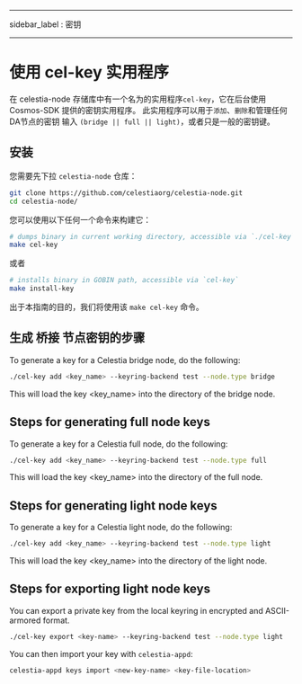 - - -
sidebar_label : 密钥
- - -

# 使用 cel-key 实用程序

在 celestia-node 存储库中有一个名为的实用程序`cel-key`，它在后台使用 Cosmos-SDK 提供的密钥实用程序。 此实用程序可以用于`添加`、`删除`和管理任何DA节点的密钥 输入 `(bridge || full || light)`，或者只是一般的密钥键。

## 安装

您需要先下拉 `celestia-node` 仓库：

```sh
git clone https://github.com/celestiaorg/celestia-node.git
cd celestia-node/
```

您可以使用以下任何一个命令来构建它：

```sh
# dumps binary in current working directory, accessible via `./cel-key`
make cel-key
```

或者

```sh
# installs binary in GOBIN path, accessible via `cel-key`
make install-key
```

出于本指南的目的，我们将使用该 `make cel-key` 命令。

## 生成 **桥接** 节点密钥的步骤

To generate a key for a Celestia bridge node, do the following:

```sh
./cel-key add <key_name> --keyring-backend test --node.type bridge
```

This will load the key <key_name> into the directory of the bridge node.

## Steps for generating **full** node keys

To generate a key for a Celestia full node, do the following:

```sh
./cel-key add <key_name> --keyring-backend test --node.type full
```

This will load the key <key_name> into the directory of the full node.

## Steps for generating **light** node keys

To generate a key for a Celestia light node, do the following:

```sh
./cel-key add <key_name> --keyring-backend test --node.type light
```

This will load the key <key_name> into the directory of the light node.

## Steps for exporting **light** node keys

You can export a private key from the local keyring in encrypted and ASCII-armored format.

```sh
./cel-key export <key-name> --keyring-backend test --node.type light
```

You can then import your key with `celestia-appd`:

```sh
celestia-appd keys import <new-key-name> <key-file-location>
```

